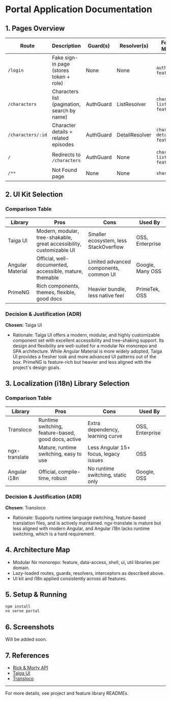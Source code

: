 # Portal Application Documentation

## 1. Pages Overview

| Route             | Description                                  | Guard(s)  | Resolver(s)    | Feature Module             |
| ----------------- | -------------------------------------------- | --------- | -------------- | -------------------------- |
| `/login`          | Fake sign-in page (stores token + role)      | None      | None           | `auth-feature`             |
| `/characters`     | Characters list (pagination, search by name) | AuthGuard | ListResolver   | `characters-list-feature`  |
| `/characters/:id` | Character details + related episodes         | AuthGuard | DetailResolver | `character-detail-feature` |
| `/`               | Redirects to `/characters`                   | AuthGuard | None           | `characters-list-feature`  |
| `/**`             | Not Found page                               | None      | None           | `shared/ui`                |

## 2. UI Kit Selection

### Comparison Table

| Library          | Pros                                                                 | Cons                                   | Used By          |
| ---------------- | -------------------------------------------------------------------- | -------------------------------------- | ---------------- |
| Taiga UI         | Modern, modular, tree-shakable, great accessibility, customizable UI | Smaller ecosystem, less StackOverflow  | OSS, Enterprise  |
| Angular Material | Official, well-documented, accessible, mature, themable              | Limited advanced components, common UI | Google, Many OSS |
| PrimeNG          | Rich components, themes, flexible, good docs                         | Heavier bundle, less native feel       | PrimeTek, OSS    |

### Decision & Justification (ADR)

**Chosen:** Taiga UI

- Rationale: Taiga UI offers a modern, modular, and highly customizable component set with excellent accessibility and tree-shaking support. Its design and flexibility are well-suited for a modular Nx monorepo and SPA architecture. While Angular Material is more widely adopted, Taiga UI provides a fresher look and more advanced UI patterns out of the box. PrimeNG is feature-rich but heavier and less aligned with the project's design goals.

## 3. Localization (i18n) Library Selection

### Comparison Table

| Library       | Pros                                                | Cons                                  | Used By         |
| ------------- | --------------------------------------------------- | ------------------------------------- | --------------- |
| Transloco     | Runtime switching, feature-based, good docs, active | Extra dependency, learning curve      | OSS, Enterprise |
| ngx-translate | Mature, runtime switching, easy to use              | Less Angular 15+ focus, legacy issues | OSS             |
| Angular i18n  | Official, compile-time, robust                      | No runtime switching, static only     | Google, OSS     |

### Decision & Justification (ADR)

**Chosen:** Transloco

- Rationale: Supports runtime language switching, feature-based translation files, and is actively maintained. ngx-translate is mature but less aligned with modern Angular, and Angular i18n lacks runtime switching, which is a hard requirement.

## 4. Architecture Map

- Modular Nx monorepo: feature, data-access, shell, ui, util libraries per domain.
- Lazy-loaded routes, guards, resolvers, interceptors as described above.
- UI kit and i18n applied consistently across all features.

## 5. Setup & Running

```sh
npm install
nx serve portal
```

## 6. Screenshots

Will be added soon.

## 7. References

- [Rick & Morty API](https://rickandmortyapi.com/)
- [Taiga UI](https://taiga-ui.dev/)
- [Transloco](https://jsverse.gitbook.io/transloco/)

---

For more details, see project and feature library READMEs.
